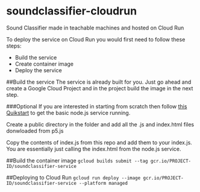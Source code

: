 # soundclassifier-cloudrun
Sound Classifier made in teachable machines and hosted on Cloud Run

To deploy the service on Cloud Run you would first need to follow these steps:
* Build the service
* Create container image
* Deploy the service 

##Build the service
The service is already built for you. Just go ahead and create a Google Cloud Project  and in the project build the image in the next step.

###Optional
If you are interested in starting from scratch then follow [this Quikstart](https://cloud.google.com/run/docs/quickstarts/build-and-deploy) to get the basic node.js service running.

Create a public directory in the folder and add all the .js and index.html files donwloaded from p5.js

Copy the contents of index.js from this repo and add them to your index.js. You are essentially just calling the index.html from the node.js service.

##Build the container image
```gcloud builds submit --tag gcr.io/PROJECT-ID/soundclassifier-service```

##Deploying to Cloud Run
```gcloud run deploy --image gcr.io/PROJECT-ID/soundclassifier-service --platform managed```
